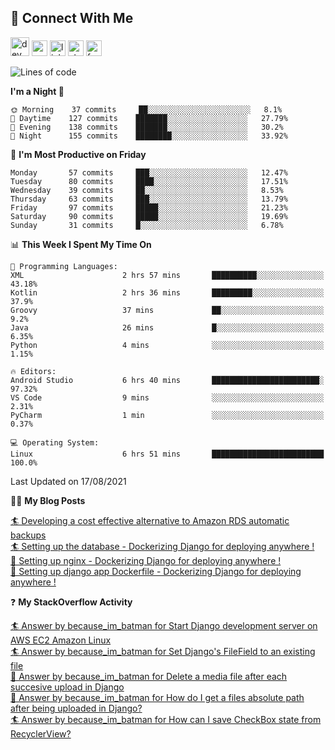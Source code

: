 ## :speech_balloon: Connect With Me
[<img src='https://cdn.jsdelivr.net/npm/simple-icons@3.0.1/icons/dev-dot-to.svg' alt='dev' height='30'>](https://dev.to/ashiqursuperfly)    [<img src='https://cdn.jsdelivr.net/npm/simple-icons@3.0.1/icons/cloudbees.svg' alt='website' height='25'>](https://ashiqur-rahman-buet16.herokuapp.com/)    [<img src='https://cdn.jsdelivr.net/npm/simple-icons@3.0.1/icons/linkedin.svg' alt='linkedin' height='25'>](https://www.linkedin.com/in/ashiq-buet16/)    [<img src='https://cdn.jsdelivr.net/npm/simple-icons@3.0.1/icons/stackoverflow.svg' alt='stackoverflow' height='25'>](https://stackoverflow.com/users/10498418/because-im-batman)    [<img src='https://cdn.jsdelivr.net/npm/simple-icons@3.0.1/icons/facebook.svg' alt='facebook' height='25'>](https://www.facebook.com/ashiqur.superfly/)
<!--
[<img src='https://cdn.jsdelivr.net/npm/simple-icons@3.0.1/icons/instagram.svg' alt='instagram' height='40'>](https://www.instagram.com/ashiqursuperfly/)
[<img src='https://cdn.jsdelivr.net/npm/simple-icons@3.0.1/icons/github.svg' alt='github' height='40'>](https://github.com/ashiqursuperfly)  
-->
<!--START_SECTION:waka-->
![Lines of code](https://img.shields.io/badge/From%20Hello%20World%20I%27ve%20Written-3.3%20million%20lines%20of%20code-blue)

**I'm a Night 🦉** 

```text
🌞 Morning    37 commits     ██░░░░░░░░░░░░░░░░░░░░░░░   8.1% 
🌆 Daytime    127 commits    ███████░░░░░░░░░░░░░░░░░░   27.79% 
🌃 Evening    138 commits    ███████░░░░░░░░░░░░░░░░░░   30.2% 
🌙 Night      155 commits    ████████░░░░░░░░░░░░░░░░░   33.92%

```
📅 **I'm Most Productive on Friday** 

```text
Monday       57 commits     ███░░░░░░░░░░░░░░░░░░░░░░   12.47% 
Tuesday      80 commits     ████░░░░░░░░░░░░░░░░░░░░░   17.51% 
Wednesday    39 commits     ██░░░░░░░░░░░░░░░░░░░░░░░   8.53% 
Thursday     63 commits     ███░░░░░░░░░░░░░░░░░░░░░░   13.79% 
Friday       97 commits     █████░░░░░░░░░░░░░░░░░░░░   21.23% 
Saturday     90 commits     █████░░░░░░░░░░░░░░░░░░░░   19.69% 
Sunday       31 commits     █░░░░░░░░░░░░░░░░░░░░░░░░   6.78%

```


📊 **This Week I Spent My Time On** 

```text
💬 Programming Languages: 
XML                      2 hrs 57 mins       ██████████░░░░░░░░░░░░░░░   43.18% 
Kotlin                   2 hrs 36 mins       █████████░░░░░░░░░░░░░░░░   37.9% 
Groovy                   37 mins             ██░░░░░░░░░░░░░░░░░░░░░░░   9.2% 
Java                     26 mins             █░░░░░░░░░░░░░░░░░░░░░░░░   6.35% 
Python                   4 mins              ░░░░░░░░░░░░░░░░░░░░░░░░░   1.15%

🔥 Editors: 
Android Studio           6 hrs 40 mins       ████████████████████████░   97.32% 
VS Code                  9 mins              ░░░░░░░░░░░░░░░░░░░░░░░░░   2.31% 
PyCharm                  1 min               ░░░░░░░░░░░░░░░░░░░░░░░░░   0.37%

💻 Operating System: 
Linux                    6 hrs 51 mins       █████████████████████████   100.0%

```
 Last Updated on 17/08/2021
<!--END_SECTION:waka-->

✍🏻 **My Blog Posts** 
<!-- BLOG-POST-LIST:START --><a href="https://dev.to/ashiqursuperfly/cost-effective-alternative-to-amazon-rds-database-backups-1ll5">🏄 Developing a cost effective alternative to Amazon RDS automatic backups</a><br><a href="https://dev.to/ashiqursuperfly/setting-up-the-database-dockerizing-django-for-deploying-anywhere-3emg">🏄 Setting up the database - Dockerizing Django for deploying anywhere !</a><br><a href="https://dev.to/ashiqursuperfly/setting-up-nginx-dockerizing-django-for-deploying-anywhere-536i">💫 Setting up nginx - Dockerizing Django for deploying anywhere !</a><br><a href="https://dev.to/ashiqursuperfly/setting-up-django-app-dockerfile-dockerizing-django-for-deploying-anywhere-4mpc">🎯 Setting up django app Dockerfile - Dockerizing Django for deploying anywhere !</a><br><!-- BLOG-POST-LIST:END -->

❓ **My StackOverflow Activity**
<!-- STACKOVERFLOW:START --><a href="https://stackoverflow.com/questions/68183866/start-django-development-server-on-aws-ec2-amazon-linux/68184423#68184423">🏄 Answer by because_im_batman for Start Django development server on AWS EC2 Amazon Linux</a><br><a href="https://stackoverflow.com/questions/8332443/set-djangos-filefield-to-an-existing-file/67377214#67377214">🏄 Answer by because_im_batman for Set Django's FileField to an existing file</a><br><a href="https://stackoverflow.com/questions/27493508/delete-a-media-file-after-each-succesive-upload-in-django/67377085#67377085">💫 Answer by because_im_batman for Delete a media file after each succesive upload in Django</a><br><a href="https://stackoverflow.com/questions/42544523/how-do-i-get-a-files-absolute-path-after-being-uploaded-in-django/67377004#67377004">🎯 Answer by because_im_batman for How do I get a files absolute path after being uploaded in Django?</a><br><a href="https://stackoverflow.com/questions/63580119/how-can-i-save-checkbox-state-from-recyclerview/63581461#63581461">🏄 Answer by because_im_batman for How can I save CheckBox state from RecyclerView?</a><br><!-- STACKOVERFLOW:END -->

<!-- ![Top Langs](https://github-readme-stats.vercel.app/api/top-langs/?username=ashiqursuperfly&layout=compact) -->
<!--
![Ashiqur's Stats](https://github-readme-stats.vercel.app/api?username=ashiqursuperfly&show_icons=true&theme=nord&count_private=true)
![Top Langs](https://github-readme-stats.vercel.app/api/top-langs/?username=ashiqursuperfly&layout=compact&theme=radical)
![Profile views](https://gpvc.arturio.dev/ashiqursuperfly)
Here are some ideas to get you started:

- 🔭 I’m currently working on ...
- 🌱 I’m currently learning ...
- 👯 I’m looking to collaborate on ...
- 🤔 I’m looking for help with ...
- 💬 Ask me about ...
- 📫 How to reach me: ...
- 😄 Pronouns: ...
- ⚡ Fun fact: ...
-->
